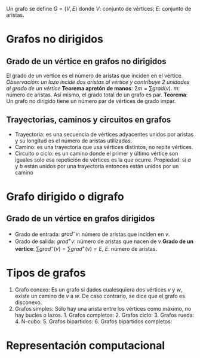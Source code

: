 Un grafo se define $G=(V,E)$ donde $V$: conjunto de vértices; $E$: conjunto de aristas.
# Grafos no dirigidos
## Grado de un vértice en grafos no dirigidos
El grado de un vértice es el número de aristas que inciden en el vértice. *Observación: un lazo incide dos aristas al vértice y contribuye 2 unidades al grado de un vértice*
**Teorema apretón de manos**: $2m = \sum grad(v)$. $m$: número de aristas. Así mismo, el grado total de un grafo es par.
**Teorema**: Un grafo no dirigido tiene un número par de vértices de grado impar.
## Trayectorias, caminos y circuitos en grafos
- Trayectoria: es una secuencia de vértices adyacentes unidos por aristas y su longitud es el número de aristas utilizadas.
- Camino: es una trayectoria que usa vértices distintos, no repite vértices.
- Circuito o ciclo: es un camino donde el primer y último vértice son iguales solo esa repetición de vértices es la que ocurre.
Propiedad: si $a$ y $b$ están unidos por una trayectoria entonces están unidos por un camino
# Grafo dirigido o digrafo
## Grado de un vértice en grafos dirigidos
- Grado de entrada: $grad^{-}v$: número de aristas que inciden en $v$.
- Grado de salida: $grad^{+}v$: número de aristas que nacen de $v$
**Grado de un vértice**: $\sum grad^{-}(v)=\sum grad^{+}(v)=E$, $E$: número de aristas.
# Tipos de grafos
1. Grafo conexo:
   Es un grafo si dados cualesquiera dos vértices $v$ y $w$, existe un camino de $v$ a $w$. De caso contrario, se dice que el grafo es disconexo.
2. Grafos simples:
   Sólo hay una arista entre los vértices como máximo, no hay bucles o lazos.
	   1. Grafos completos: 
	   2. Grafos ciclo:
	   3. Grafos rueda:
	   4. N-cubo:
	   5. Grafos bipartidos:
	   6. Grafos bipartidos completos:
# Representación computacional
